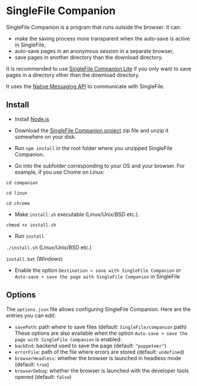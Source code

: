 # SingleFile Companion

SingleFile Companion is a program that runs outside the browser. It can:

- make the saving process more transparent when the auto-save is active in
  SingleFile,
- auto-save pages in an anonymous session in a separate browser,
- save pages in another directory than the download directory.

It is recommended to use
[SingleFile Companion Lite](https://github.com/gildas-lormeau/single-file-companion-lite)
if you only want to save pages in a directory other than the download directory.

It uses the
[Native Messaging API](https://developer.mozilla.org/docs/Mozilla/Add-ons/WebExtensions/Native_messaging)
to communicate with SingleFile.

## Install

- Install [Node.js](https://nodejs.org)

- Download the
  [SingleFile Companion project](https://github.com/gildas-lormeau/single-file-companion/archive/master.zip)
  zip file and unzip it somewhere on your disk.

- Run `npm install` in the root folder where you unzipped SingleFile Companion.

- Go into the subfolder corresponding to your OS and your browser. For example,
  if you use Chome on Linux:

`cd companion`

`cd linux`

`cd chrome`

- Make `install.sh` executable (Linux/Unix/BSD etc.).

`chmod +x install.sh`

- Run `install`

`./install.sh` (Linux/Unix/BSD etc.)

`install.bat` (Windows)

- Enable the option `Destination > save with SingleFile Companion` or
  `Auto-save > save the page with SingleFile Companion` in SingleFile

## Options

The `options.json` file allows configuring SingleFile Companion. Here are the
entries you can edit:

- `savePath`: path where to save files (default: `SingleFile/companion` path)
  These options are also available when the option
  `Auto-save > save the page with SingleFile Companion` is enabled:
- `backEnd`: backend used to save the page (default: `"puppeteer"`)
- `errorFile`: path of the file where errors are stored (default: `undefined`)
- `browserHeadless`: whether the browser is launched in headless mode (default:
  `true`)
- `browserDebug`: whether the browser is launched with the developer tools
  opened (default: `false`)
